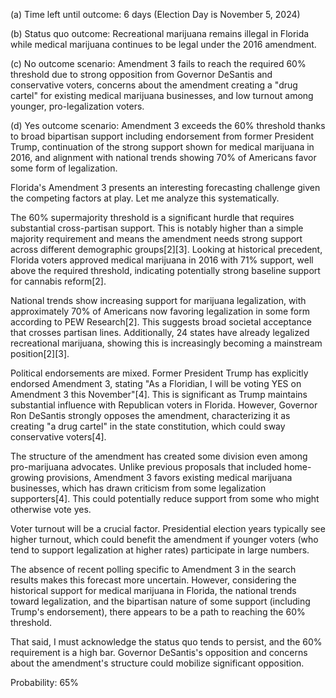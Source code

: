 (a) Time left until outcome: 6 days (Election Day is November 5, 2024)

(b) Status quo outcome: Recreational marijuana remains illegal in Florida while medical marijuana continues to be legal under the 2016 amendment.

(c) No outcome scenario: Amendment 3 fails to reach the required 60% threshold due to strong opposition from Governor DeSantis and conservative voters, concerns about the amendment creating a "drug cartel" for existing medical marijuana businesses, and low turnout among younger, pro-legalization voters.

(d) Yes outcome scenario: Amendment 3 exceeds the 60% threshold thanks to broad bipartisan support including endorsement from former President Trump, continuation of the strong support shown for medical marijuana in 2016, and alignment with national trends showing 70% of Americans favor some form of legalization.

Florida's Amendment 3 presents an interesting forecasting challenge given the competing factors at play. Let me analyze this systematically.

The 60% supermajority threshold is a significant hurdle that requires substantial cross-partisan support. This is notably higher than a simple majority requirement and means the amendment needs strong support across different demographic groups[2][3]. Looking at historical precedent, Florida voters approved medical marijuana in 2016 with 71% support, well above the required threshold, indicating potentially strong baseline support for cannabis reform[2].

National trends show increasing support for marijuana legalization, with approximately 70% of Americans now favoring legalization in some form according to PEW Research[2]. This suggests broad societal acceptance that crosses partisan lines. Additionally, 24 states have already legalized recreational marijuana, showing this is increasingly becoming a mainstream position[2][3].

Political endorsements are mixed. Former President Trump has explicitly endorsed Amendment 3, stating "As a Floridian, I will be voting YES on Amendment 3 this November"[4]. This is significant as Trump maintains substantial influence with Republican voters in Florida. However, Governor Ron DeSantis strongly opposes the amendment, characterizing it as creating "a drug cartel" in the state constitution, which could sway conservative voters[4].

The structure of the amendment has created some division even among pro-marijuana advocates. Unlike previous proposals that included home-growing provisions, Amendment 3 favors existing medical marijuana businesses, which has drawn criticism from some legalization supporters[4]. This could potentially reduce support from some who might otherwise vote yes.

Voter turnout will be a crucial factor. Presidential election years typically see higher turnout, which could benefit the amendment if younger voters (who tend to support legalization at higher rates) participate in large numbers.

The absence of recent polling specific to Amendment 3 in the search results makes this forecast more uncertain. However, considering the historical support for medical marijuana in Florida, the national trends toward legalization, and the bipartisan nature of some support (including Trump's endorsement), there appears to be a path to reaching the 60% threshold.

That said, I must acknowledge the status quo tends to persist, and the 60% requirement is a high bar. Governor DeSantis's opposition and concerns about the amendment's structure could mobilize significant opposition.

Probability: 65%